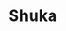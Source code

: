 # Shuka

<a href="https://discord.gg/9gzfzm" target="_blank"><img src="https://discordapp.com/api/guilds/687342881803206656/embed.png?style=banner3" alt=""></a>
